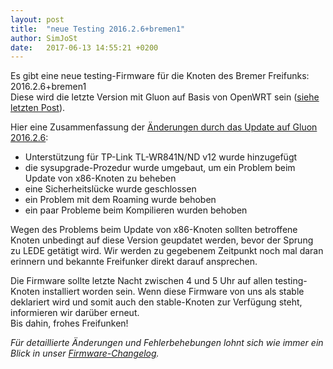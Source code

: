 ```yaml
---
layout: post
title:  "neue Testing 2016.2.6+bremen1"
author: SimJoSt
date:   2017-06-13 14:55:21 +0200
---
```

Es gibt eine neue testing-Firmware für die Knoten des Bremer Freifunks: 2016.2.6+bremen1  
Diese wird die letzte Version mit Gluon auf Basis von OpenWRT sein ([siehe letzten Post](/blog/2017/06/13/gluon-wechselt-softwarebasis.html)).

Hier eine Zusammenfassung der [Änderungen durch das Update auf Gluon 2016.2.6](https://wiki.bremen.freifunk.net/Firmware/Changelog#freifunk-bremen-versionen_2016-2-6-bremen1):

- Unterstützung für TP-Link TL-WR841N/ND v12 wurde hinzugefügt
- die sysupgrade-Prozedur wurde umgebaut, um ein Problem beim Update von x86-Knoten zu beheben
- eine Sicherheitslücke wurde geschlossen
- ein Problem mit dem Roaming wurde behoben
- ein paar Probleme beim Kompilieren wurden behoben

Wegen des Problems beim Update von x86-Knoten sollten betroffene Knoten unbedingt auf diese Version geupdatet werden, bevor der Sprung zu LEDE getätigt wird. Wir werden zu gegebenem Zeitpunkt noch mal daran erinnern und bekannte Freifunker direkt darauf ansprechen.

Die Firmware sollte letzte Nacht zwischen 4 und 5 Uhr auf allen testing-Knoten installiert worden sein. Wenn diese Firmware von uns als stable deklariert wird und somit auch den stable-Knoten zur Verfügung steht, informieren wir darüber erneut.  
Bis dahin, frohes Freifunken!

*Für detaillierte Änderungen und Fehlerbehebungen lohnt sich wie immer ein Blick in unser [Firmware-Changelog](https://wiki.bremen.freifunk.net/Firmware/Changelog).*
